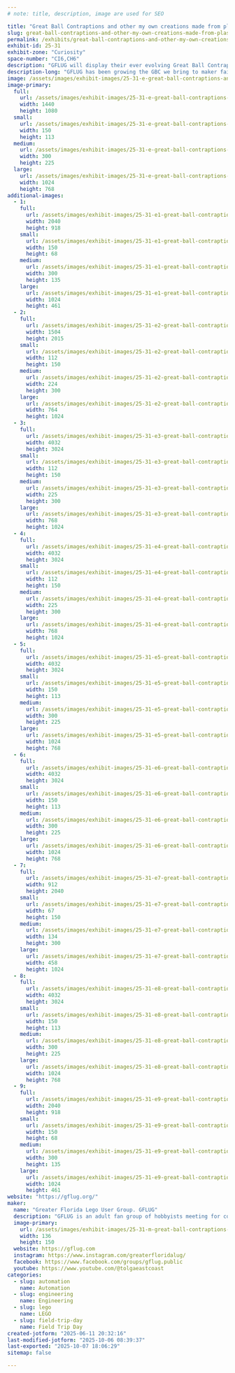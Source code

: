 ```yaml
---
# note: title, description, image are used for SEO

title: "Great Ball Contraptions and other my own creations made from plastic bricks"
slug: great-ball-contraptions-and-other-my-own-creations-made-from-plastic-bricks
permalink: /exhibits/great-ball-contraptions-and-other-my-own-creations-made-from-plastic-bricks/
exhibit-id: 25-31
exhibit-zone: "Curiosity"
space-number: "CI6,CH6"
description: "GFLUG will display their ever evolving Great Ball Contraptions . More modules are added each year."
description-long: "GFLUG has been growing the GBC we bring to maker faire Orlando each year.  In addition we will be exhibiting some other my own creations that demonstrate what creativity can be displayed with the LEGO brick."
image: /assets/images/exhibit-images/25-31-e-great-ball-contraptions-and-other-my-own-creations-made-from-plastic-bricks-img-5931-300x225.jpeg
image-primary: 
  full:
    url: /assets/images/exhibit-images/25-31-e-great-ball-contraptions-and-other-my-own-creations-made-from-plastic-bricks-img-5931-full.jpeg
    width: 1440
    height: 1080
  small:
    url: /assets/images/exhibit-images/25-31-e-great-ball-contraptions-and-other-my-own-creations-made-from-plastic-bricks-img-5931-150x113.jpeg
    width: 150
    height: 113
  medium:
    url: /assets/images/exhibit-images/25-31-e-great-ball-contraptions-and-other-my-own-creations-made-from-plastic-bricks-img-5931-300x225.jpeg
    width: 300
    height: 225
  large:
    url: /assets/images/exhibit-images/25-31-e-great-ball-contraptions-and-other-my-own-creations-made-from-plastic-bricks-img-5931-1024x768.jpeg
    width: 1024
    height: 768
additional-images: 
  - 1:
    full:
      url: /assets/images/exhibit-images/25-31-e1-great-ball-contraptions-and-other-my-own-creations-made-from-plastic-bricks-img-5930-full.jpeg
      width: 2040
      height: 918
    small:
      url: /assets/images/exhibit-images/25-31-e1-great-ball-contraptions-and-other-my-own-creations-made-from-plastic-bricks-img-5930-150x68.jpeg
      width: 150
      height: 68
    medium:
      url: /assets/images/exhibit-images/25-31-e1-great-ball-contraptions-and-other-my-own-creations-made-from-plastic-bricks-img-5930-300x135.jpeg
      width: 300
      height: 135
    large:
      url: /assets/images/exhibit-images/25-31-e1-great-ball-contraptions-and-other-my-own-creations-made-from-plastic-bricks-img-5930-1024x461.jpeg
      width: 1024
      height: 461
  - 2:
    full:
      url: /assets/images/exhibit-images/25-31-e2-great-ball-contraptions-and-other-my-own-creations-made-from-plastic-bricks-img-5928-full.jpeg
      width: 1504
      height: 2015
    small:
      url: /assets/images/exhibit-images/25-31-e2-great-ball-contraptions-and-other-my-own-creations-made-from-plastic-bricks-img-5928-112x150.jpeg
      width: 112
      height: 150
    medium:
      url: /assets/images/exhibit-images/25-31-e2-great-ball-contraptions-and-other-my-own-creations-made-from-plastic-bricks-img-5928-224x300.jpeg
      width: 224
      height: 300
    large:
      url: /assets/images/exhibit-images/25-31-e2-great-ball-contraptions-and-other-my-own-creations-made-from-plastic-bricks-img-5928-764x1024.jpeg
      width: 764
      height: 1024
  - 3:
    full:
      url: /assets/images/exhibit-images/25-31-e3-great-ball-contraptions-and-other-my-own-creations-made-from-plastic-bricks-img-5432-full.jpeg
      width: 4032
      height: 3024
    small:
      url: /assets/images/exhibit-images/25-31-e3-great-ball-contraptions-and-other-my-own-creations-made-from-plastic-bricks-img-5432-112x150.jpeg
      width: 112
      height: 150
    medium:
      url: /assets/images/exhibit-images/25-31-e3-great-ball-contraptions-and-other-my-own-creations-made-from-plastic-bricks-img-5432-225x300.jpeg
      width: 225
      height: 300
    large:
      url: /assets/images/exhibit-images/25-31-e3-great-ball-contraptions-and-other-my-own-creations-made-from-plastic-bricks-img-5432-768x1024.jpeg
      width: 768
      height: 1024
  - 4:
    full:
      url: /assets/images/exhibit-images/25-31-e4-great-ball-contraptions-and-other-my-own-creations-made-from-plastic-bricks-img-1833-full.jpeg
      width: 4032
      height: 3024
    small:
      url: /assets/images/exhibit-images/25-31-e4-great-ball-contraptions-and-other-my-own-creations-made-from-plastic-bricks-img-1833-112x150.jpeg
      width: 112
      height: 150
    medium:
      url: /assets/images/exhibit-images/25-31-e4-great-ball-contraptions-and-other-my-own-creations-made-from-plastic-bricks-img-1833-225x300.jpeg
      width: 225
      height: 300
    large:
      url: /assets/images/exhibit-images/25-31-e4-great-ball-contraptions-and-other-my-own-creations-made-from-plastic-bricks-img-1833-768x1024.jpeg
      width: 768
      height: 1024
  - 5:
    full:
      url: /assets/images/exhibit-images/25-31-e5-great-ball-contraptions-and-other-my-own-creations-made-from-plastic-bricks-img-8502-full.jpeg
      width: 4032
      height: 3024
    small:
      url: /assets/images/exhibit-images/25-31-e5-great-ball-contraptions-and-other-my-own-creations-made-from-plastic-bricks-img-8502-150x113.jpeg
      width: 150
      height: 113
    medium:
      url: /assets/images/exhibit-images/25-31-e5-great-ball-contraptions-and-other-my-own-creations-made-from-plastic-bricks-img-8502-300x225.jpeg
      width: 300
      height: 225
    large:
      url: /assets/images/exhibit-images/25-31-e5-great-ball-contraptions-and-other-my-own-creations-made-from-plastic-bricks-img-8502-1024x768.jpeg
      width: 1024
      height: 768
  - 6:
    full:
      url: /assets/images/exhibit-images/25-31-e6-great-ball-contraptions-and-other-my-own-creations-made-from-plastic-bricks-img-1831-full.jpeg
      width: 4032
      height: 3024
    small:
      url: /assets/images/exhibit-images/25-31-e6-great-ball-contraptions-and-other-my-own-creations-made-from-plastic-bricks-img-1831-150x113.jpeg
      width: 150
      height: 113
    medium:
      url: /assets/images/exhibit-images/25-31-e6-great-ball-contraptions-and-other-my-own-creations-made-from-plastic-bricks-img-1831-300x225.jpeg
      width: 300
      height: 225
    large:
      url: /assets/images/exhibit-images/25-31-e6-great-ball-contraptions-and-other-my-own-creations-made-from-plastic-bricks-img-1831-1024x768.jpeg
      width: 1024
      height: 768
  - 7:
    full:
      url: /assets/images/exhibit-images/25-31-e7-great-ball-contraptions-and-other-my-own-creations-made-from-plastic-bricks-img-5933-full.jpeg
      width: 912
      height: 2040
    small:
      url: /assets/images/exhibit-images/25-31-e7-great-ball-contraptions-and-other-my-own-creations-made-from-plastic-bricks-img-5933-67x150.jpeg
      width: 67
      height: 150
    medium:
      url: /assets/images/exhibit-images/25-31-e7-great-ball-contraptions-and-other-my-own-creations-made-from-plastic-bricks-img-5933-134x300.jpeg
      width: 134
      height: 300
    large:
      url: /assets/images/exhibit-images/25-31-e7-great-ball-contraptions-and-other-my-own-creations-made-from-plastic-bricks-img-5933-458x1024.jpeg
      width: 458
      height: 1024
  - 8:
    full:
      url: /assets/images/exhibit-images/25-31-e8-great-ball-contraptions-and-other-my-own-creations-made-from-plastic-bricks-72073416810-256a941b-d7d4-434d-800b-c293752470ee-full.jpeg
      width: 4032
      height: 3024
    small:
      url: /assets/images/exhibit-images/25-31-e8-great-ball-contraptions-and-other-my-own-creations-made-from-plastic-bricks-72073416810-256a941b-d7d4-434d-800b-c293752470ee-150x113.jpeg
      width: 150
      height: 113
    medium:
      url: /assets/images/exhibit-images/25-31-e8-great-ball-contraptions-and-other-my-own-creations-made-from-plastic-bricks-72073416810-256a941b-d7d4-434d-800b-c293752470ee-300x225.jpeg
      width: 300
      height: 225
    large:
      url: /assets/images/exhibit-images/25-31-e8-great-ball-contraptions-and-other-my-own-creations-made-from-plastic-bricks-72073416810-256a941b-d7d4-434d-800b-c293752470ee-1024x768.jpeg
      width: 1024
      height: 768
  - 9:
    full:
      url: /assets/images/exhibit-images/25-31-e9-great-ball-contraptions-and-other-my-own-creations-made-from-plastic-bricks-img-5934-full.jpeg
      width: 2040
      height: 918
    small:
      url: /assets/images/exhibit-images/25-31-e9-great-ball-contraptions-and-other-my-own-creations-made-from-plastic-bricks-img-5934-150x68.jpeg
      width: 150
      height: 68
    medium:
      url: /assets/images/exhibit-images/25-31-e9-great-ball-contraptions-and-other-my-own-creations-made-from-plastic-bricks-img-5934-300x135.jpeg
      width: 300
      height: 135
    large:
      url: /assets/images/exhibit-images/25-31-e9-great-ball-contraptions-and-other-my-own-creations-made-from-plastic-bricks-img-5934-1024x461.jpeg
      width: 1024
      height: 461
website: "https://gflug.org/"
maker: 
  name: "Greater Florida Lego User Group. GFLUG"
  description: "GFLUG is an adult fan group of hobbyists meeting for collaborative builds , public displays, and fellowship around the Lego hobby. We are an official recognized LEGO user group or RLUG . We meet regularly to promote the hobby and demonstrate all things that can be done with little plastic bricks."
  image-primary:
    url: /assets/images/exhibit-images/25-31-m-great-ball-contraptions-and-other-my-own-creations-made-from-plastic-bricks-img-3411-136x150.jpeg
    width: 136
    height: 150
  website: https://gflug.com
  instagram: https://www.instagram.com/greaterfloridalug/
  facebook: https://www.facebook.com/groups/gflug.public
  youtube: https://www.youtube.com/@tolgaeastcoast
categories: 
  - slug: automation
    name: Automation
  - slug: engineering
    name: Engineering
  - slug: lego
    name: LEGO
  - slug: field-trip-day
    name: Field Trip Day
created-jotform: "2025-06-11 20:32:16"
last-modified-jotform: "2025-10-06 08:39:37"
last-exported: "2025-10-07 18:06:29"
sitemap: false

---
```

